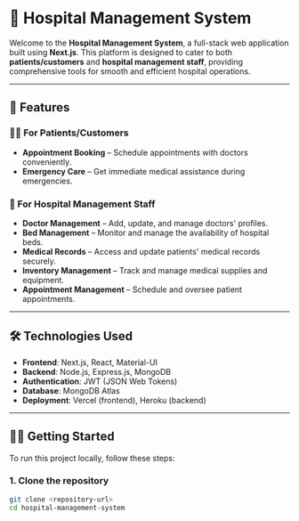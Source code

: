 # 🏥 Hospital Management System

Welcome to the **Hospital Management System**, a full-stack web application built using **Next.js**. This platform is designed to cater to both **patients/customers** and **hospital management staff**, providing comprehensive tools for smooth and efficient hospital operations.

---

## 🚀 Features

### 👨‍⚕️ For Patients/Customers

- **Appointment Booking** – Schedule appointments with doctors conveniently.
- **Emergency Care** – Get immediate medical assistance during emergencies.

### 🏥 For Hospital Management Staff

- **Doctor Management** – Add, update, and manage doctors' profiles.
- **Bed Management** – Monitor and manage the availability of hospital beds.
- **Medical Records** – Access and update patients' medical records securely.
- **Inventory Management** – Track and manage medical supplies and equipment.
- **Appointment Management** – Schedule and oversee patient appointments.

---

## 🛠️ Technologies Used

- **Frontend**: Next.js, React, Material-UI  
- **Backend**: Node.js, Express.js, MongoDB  
- **Authentication**: JWT (JSON Web Tokens)  
- **Database**: MongoDB Atlas  
- **Deployment**: Vercel (frontend), Heroku (backend)  

---

## 🧑‍💻 Getting Started

To run this project locally, follow these steps:

### 1. Clone the repository

```bash
git clone <repository-url>
cd hospital-management-system
